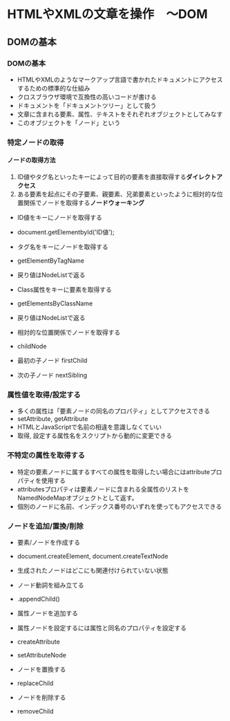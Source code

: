 # HTMLやXMLの文章を操作　〜DOM

## DOMの基本

### DOMの基本
* HTMLやXMLのようなマークアップ言語で書かれたドキュメントにアクセスするための標準的な仕組み
* クロスブラウザ環境で互換性の高いコードが書ける
* ドキュメントを「ドキュメントツリー」として扱う
* 文章に含まれる要素、属性、テキストをそれぞれオブジェクトとしてみなす
* このオブジェクトを「ノード」という

### 特定ノードの取得

#### ノードの取得方法
1. ID値やタグ名といったキーによって目的の要素を直接取得する**ダイレクトアクセス**
2. ある要素を起点にその子要素、親要素、兄弟要素といったように相対的な位置関係でノードを取得する**ノードウォーキング**

* ID値をキーにノードを取得する
 * document.getElementbyId('ID値');

* タグ名をキーにノードを取得する
 * getElementByTagName
 * 戻り値はNodeListで返る

* Class属性をキーに要素を取得する
 * getElementsByClassName
 * 戻り値はNodeListで返る

 * 相対的な位置関係でノードを取得する
  * childNode
  * 最初の子ノード firstChild
  * 次の子ノード nextSibling

### 属性値を取得/設定する
* 多くの属性は「要素ノードの同名のプロパティ」としてアクセスできる
* setAttribute, getAttribute
 * HTMLとJavaScriptで名前の相違を意識しなくていい
 * 取得, 設定する属性名をスクリプトから動的に変更できる

### 不特定の属性を取得する
* 特定の要素ノードに属するすべての属性を取得したい場合にはattributeプロパティを使用する
* attributesプロパティは要素ノードに含まれる全属性のリストをNamedNodeMapオブジェクトとして返す。
* 個別のノードに名前、インデックス番号のいずれを使ってもアクセスできる

### ノードを追加/置換/削除
* 要素/ノードを作成する
 * document.createElement, document.createTextNode
 * 生成されたノードはどこにも関連付けられていない状態
* ノード動詞を組み立てる
 * .appendChild()
* 属性ノードを追加する
 * 属性ノードを設定するには属性と同名のプロパティを設定する
 * createAttribute
 * setAttributeNode

* ノードを置換する
 * replaceChild
* ノードを削除する
 * removeChild
